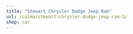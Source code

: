 ```yaml
---
title: "Stewart Chrysler Dodge Jeep Ram"
url: /colma/stewart-chrysler-dodge-jeep-ram-3/
shop: car
---
```

